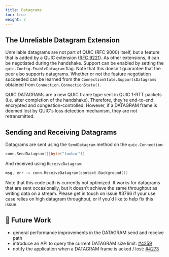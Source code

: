 ```yaml
---
title: Datagrams
toc: true
weight: 7
---
```


## The Unreliable Datagram Extension

Unreliable datagrams are not part of QUIC (RFC 9000) itself, but a feature that is added by a QUIC extension ([RFC 9221](https://datatracker.ietf.org/doc/html/rfc9221)). As other extensions, it can be negotiated during the handshake. Support can be enabled by setting the `quic.Config.EnableDatagram` flag. Note that this doesn't guarantee that the peer also supports datagrams. Whether or not the feature negotiation succeeded can be learned from the `ConnectionState.SupportsDatagrams` obtained from `Connection.ConnectionState()`.

QUIC DATAGRAMs are a new QUIC frame type sent in QUIC 1-RTT packets (i.e. after completion of the handshake). Therefore, they're end-to-end encrypted and congestion-controlled. However, if a DATAGRAM frame is deemed lost by QUIC's loss detection mechanism, they are not retransmitted.

## Sending and Receiving Datagrams

Datagrams are sent using the `SendDatagram` method on the `quic.Connection`:

```go
conn.SendDatagram([]byte("foobar"))
```

And received using `ReceiveDatagram`:

```go
msg, err := conn.ReceiveDatagram(context.Background())
```

Note that this code path is currently not optimized. It works for datagrams that are sent occasionally, but it doesn't achieve the same throughput as writing data on a stream. Please get in touch on issue #3766 if your use case relies on high datagram throughput, or if you'd like to help fix this issue.

## 📝 Future Work

* general performance improvements in the DATAGRAM send and receive path
* introduce an API to query the current DATAGRAM size limit: [#4259](https://github.com/quic-go/quic-go/issues/4259)
* notify the application when a DATAGRAM frame is acked / lost: [#4273](https://github.com/quic-go/quic-go/issues/4273)
